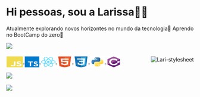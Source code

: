 # Hi pessoas, sou a Larissa🙋‍♀️
Atualmente explorando novos horizontes no mundo da tecnologia🤯
Aprendo no BootCamp do zero📖

 <div>
  <a href="https://github.com/larisenhorini>
  <img height="180em" src="https://github-readme-stats.vercel.app/api?username=larisenhorini&show_icons=true&theme=dark&include_all_commits=true&count_private=true"/>
  <img height="180em" src="https://github-readme-stats.vercel.app/api/top-langs/?username=larisenhorini&layout=compact&langs_count=16&theme=dark"/>

  <div style="display: inline_block"><br>
  <img align="center" alt="Lari-Js" height="30" width="45" src="https://raw.githubusercontent.com/devicons/devicon/master/icons/javascript/javascript-plain.svg">
  <img align="center" alt="Lari-Ts" height="30" width="40" src="https://raw.githubusercontent.com/devicons/devicon/master/icons/typescript/typescript-plain.svg">
  <img align="center" alt="Lari-React" height="30" width="40" src="https://raw.githubusercontent.com/devicons/devicon/master/icons/react/react-original.svg">
  <img align="center" alt="Lari-HTML" height="30" width="40" src="https://raw.githubusercontent.com/devicons/devicon/master/icons/html5/html5-original.svg">
  <img align="center" alt="Lari-CSS" height="30" width="40" src="https://raw.githubusercontent.com/devicons/devicon/master/icons/css3/css3-original.svg">
  <img align="center" alt="Lari-Python" height="30" width="40" src="https://raw.githubusercontent.com/devicons/devicon/master/icons/python/python-original.svg">
  <img align="center" alt="Lari-Csharp" height="30" width="40" src="https://raw.githubusercontent.com/devicons/devicon/master/icons/csharp/csharp-original.svg">
  <img align="right" alt="Lari-stylesheet" src="https://cdn.discordapp.com/attachments/795358919417397249/825430589581688872/hi.gif">
  

  <div>
 
  <a href="https://instagram.com/larissasenhorinii" target="_blank"><img src="https://img.shields.io/badge/-Instagram-%23E4405F?style=for-the-badge&logo=instagram&logoColor=white" target="_blank"></a>

  <a href="[https://www.linkedin.com/in/larissa-de-almeida-senhorini-39b52a235" target="_blank"><img src="https://img.shields.io/badge/-LinkedIn-%230077B5?style=for-the-badge&logo=linkedin&logoColor=white" target="_blank"></a> 
  </div>

